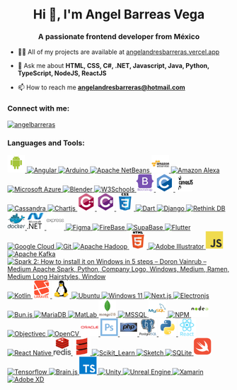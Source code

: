<h1 align="center">Hi 👋, I'm Angel Barreas Vega</h1>
<h3 align="center">A passionate frontend developer from México</h3>

- 👨‍💻 All of my projects are available at [angelandresbarreras.vercel.app](angelandresbarreras.vercel.app)

- 💬 Ask me about **HTML, CSS, C#, .NET, Javascript, Java, Python, TypeScript, NodeJS, ReactJS**

- 📫 How to reach me **angelandresbarreras@hotmail.com**

<h3 align="left">Connect with me:</h3>
<p align="left">
<a href="https://linkedin.com/in/AngelBarreras" target="blank"><img align="center" src="https://raw.githubusercontent.com/rahuldkjain/github-profile-readme-generator/master/src/images/icons/Social/linked-in-alt.svg" alt="angelbarreras" height="30" width="40" /></a>
</p>

<h3 align="left">Languages and Tools:</h3>
<p align="left"> 
            <a href="https://developer.android.com/" target="_blank" rel="noreferrer"> 
              <img src="https://raw.githubusercontent.com/devicons/devicon/master/icons/android/android-original-wordmark.svg" title="Android" alt="Android" width="40" height="40"/> 
            </a> 
            <a href="https://angular.io/" target="_blank" rel="noreferrer"> 
              <img src="https://angular.io/assets/images/logos/angular/angular.svg" title="Angular" alt="Angular" width="40" height="40"/> 
            </a>
            <a href="https://www.arduino.cc/" target="_blank" rel="noreferrer"> 
              <img src="https://cdn.worldvectorlogo.com/logos/arduino-1.svg" title="Arduino" alt="Arduino" width="40" height="40"/> 
            </a> <a href="https://netbeans.apache.org/">
              <img src="https://upload.wikimedia.org/wikipedia/commons/9/98/Apache_NetBeans_Logo.svg" title="Apache NetBeans" alt="Apache NetBeans" hwidth="40" height="40"/>
            </a> 
            <a href="https://aws.amazon.com/" target="_blank" rel="noreferrer"> 
              <img src="https://raw.githubusercontent.com/devicons/devicon/master/icons/amazonwebservices/amazonwebservices-original-wordmark.svg" title="Amazon Web Services" alt="Amazon Web Services" width="40" height="40"/> 
            </a> 
            <a href="https://developer.amazon.com/">
              <img src="https://img.icons8.com/color/48/000000/amazon-alexa-logo.png" title="Amazon Alexa" alt="Amazon Alexa" width="40" height="40"/>
            </a> 
            <a href="https://azure.microsoft.com/en-in/" target="_blank" rel="noreferrer"> 
              <img src="https://www.vectorlogo.zone/logos/microsoft_azure/microsoft_azure-icon.svg" title="Microsoft Azure" alt="Microsoft Azure" width="40" height="40"/> 
            </a> 
            <a href="https://www.blender.org/" target="_blank" rel="noreferrer"> 
              <img src="https://download.blender.org/branding/community/blender_community_badge_white.svg" title="Blender" alt="Blender" width="40" height="40"/> 
            </a>
            <a href="https://commons.wikimedia.org/wiki/File:W3Schools_logo.svg#/media/File:W3Schools_logo.svg" width="40" height="40">
              <img src="https://upload.wikimedia.org/wikipedia/commons/thumb/a/a0/W3Schools_logo.svg/1200px-W3Schools_logo.svg.png" title="W3Schools" alt="W3Schools" width="40" height="40"/>
            </a> 
            <a href="https://getbootstrap.com/" target="_blank" rel="noreferrer"> 
              <img src="https://raw.githubusercontent.com/devicons/devicon/master/icons/bootstrap/bootstrap-plain-wordmark.svg" title="Bootstrap" alt="Bootstrap" width="40" height="40"/> 
            </a> 
            <a href="https://www.cprogramming.com/" target="_blank" rel="noreferrer"> 
            <img src="https://raw.githubusercontent.com/devicons/devicon/master/icons/c/c-original.svg" alt="c" width="40" height="40"/> 
            </a> 
            <a href="https://canvasjs.com/" target="_blank" rel="noreferrer"> 
              <img src="https://raw.githubusercontent.com/Hardik0307/Hardik0307/master/assets/canvasjs-charts.svg" title="Canvasjs" alt="Canvasjs" width="40" height="40"/> 
            </a> 
            <a href="https://cassandra.apache.org/" target="_blank" rel="noreferrer"> 
              <img src="https://www.vectorlogo.zone/logos/apache_cassandra/apache_cassandra-icon.svg" title="Cassandra" alt="Cassandra" width="40" height="40"/> 
            </a> 
            <a href="https://www.chartjs.org/" target="_blank" rel="noreferrer"> 
              <img src="https://www.chartjs.org/media/logo-title.svg" title="Chartjs" alt="Chartjs" width="40" height="40"/> 
            </a> 
            <a href="https://www.w3schools.com/cpp/" target="_blank" rel="noreferrer"> 
              <img src="https://raw.githubusercontent.com/devicons/devicon/master/icons/cplusplus/cplusplus-original.svg" title="C++" alt="c++" width="40" height="40"/> 
            </a> 
            <a href="https://www.w3schools.com/cs/" target="_blank" rel="noreferrer"> 
              <img src="https://raw.githubusercontent.com/devicons/devicon/master/icons/csharp/csharp-original.svg" title="C#" alt="C#" width="40" height="40"/> 
            </a> 
            <a href="https://www.w3schools.com/css/" target="_blank" rel="noreferrer"> 
              <img src="https://raw.githubusercontent.com/devicons/devicon/master/icons/css3/css3-original-wordmark.svg" title="CSS3" alt="CSS3" width="40" height="40"/> 
            </a> 
            <a href="https://dart.dev/" target="_blank" rel="noreferrer"> 
              <img src="https://www.vectorlogo.zone/logos/dartlang/dartlang-icon.svg" title="Dart" alt="Dart" width="40" height="40"/> 
            </a> 
            <a href="https://www.djangoproject.com/" target="_blank" rel="noreferrer"> 
              <img src="https://cdn.worldvectorlogo.com/logos/django.svg" title="Django" alt="Django" width="40" height="40"/>
            </a> 
            <a href="https://rethinkdb.com/" target="_blank" rel="noreferrer">
              <img itemProp="contentUrl" className="image" src="https://www.kindpng.com/picc/m/500-5009856_rethink-db-hd-png-download.png" title="Rethink DB" alt="Rethink DB" width="40" height="40"/>
            </a> 
            <a href="https://www.docker.com/" target="_blank" rel="noreferrer"> 
              <img src="https://raw.githubusercontent.com/devicons/devicon/master/icons/docker/docker-original-wordmark.svg" title="Docker" alt="Docker" width="40" height="40"/> 
            </a> 
            <a href="https://dotnet.microsoft.com/" target="_blank" rel="noreferrer"> 
              <img src="https://raw.githubusercontent.com/devicons/devicon/master/icons/dot-net/dot-net-original-wordmark.svg" title="DotNet" alt="DotNet" width="40" height="40"/> 
            </a> 
            <a href="https://expressjs.com/" target="_blank" rel="noreferrer"> 
              <img src="https://raw.githubusercontent.com/devicons/devicon/master/icons/express/express-original-wordmark.svg" title="Express" alt="Express" width="40" height="40"/> 
            </a> 
            <a href="https://www.figma.com/" target="_blank" rel="noreferrer"> 
              <img src="https://www.vectorlogo.zone/logos/figma/figma-icon.svg" title="Figma" alt="Figma" width="40" height="40"/> 
            </a> 
            <a href="https://firebase.google.com/" target="_blank" rel="noreferrer"> 
              <img src="https://www.vectorlogo.zone/logos/firebase/firebase-icon.svg" title="FireBase" alt="FireBase" width="40" height="40"/> 
            </a> 
            <a href="https://supabase.com/" target="_blank" rel="noreferrer"> 
              <img src="https://seeklogo.com/images/S/supabase-logo-DCC676FFE2-seeklogo.com.png" title="SupaBase" alt="SupaBase" className="detailLogoImage" width="40" height="40"/>
            </a> 
            <a href="https://flutter.dev/" target="_blank" rel="noreferrer"> 
              <img src="https://www.vectorlogo.zone/logos/flutterio/flutterio-icon.svg" title="Flutter" alt="Flutter" width="40" height="40"/> 
            </a> 
            <a href="https://cloud.google.com/" target="_blank" rel="noreferrer"> 
              <img src="https://www.vectorlogo.zone/logos/google_cloud/google_cloud-icon.svg" title="Google Cloud" alt="Google Cloud" width="40" height="40"/> 
            </a> 
            <a href="https://git-scm.com/" target="_blank" rel="noreferrer"> 
              <img src="https://www.vectorlogo.zone/logos/git-scm/git-scm-icon.svg" title="Git" alt="Git" width="40" height="40"/> 
            </a> 
            <a href="https://hadoop.apache.org/" target="_blank" rel="noreferrer"> 
              <img src="https://www.vectorlogo.zone/logos/apache_hadoop/apache_hadoop-icon.svg" title="Apache Hadoop" alt="Apache Hadoop" width="40" height="40"/> 
            </a> 
            <a href="https://www.w3.org/html/" target="_blank" rel="noreferrer"> 
              <img src="https://raw.githubusercontent.com/devicons/devicon/master/icons/html5/html5-original-wordmark.svg" title="HTML5" alt="HTML5" width="40" height="40"/> 
            </a> 
            <a href="https://www.adobe.com/in/products/illustrator.html/" target="_blank" rel="noreferrer"> 
              <img src="https://www.vectorlogo.zone/logos/adobe_illustrator/adobe_illustrator-icon.svg" title="Adobe Illustrator" alt="Adobe Illustrator" width="40" height="40"/> 
            </a> 
            <a href="https://developer.mozilla.org/en-US/docs/Web/JavaScript/" target="_blank" rel="noreferrer"> 
              <img src="https://raw.githubusercontent.com/devicons/devicon/master/icons/javascript/javascript-original.svg" title="JavaScript" alt="JavaScript" width="40" height="40"/> 
            </a> 
            <a href="https://kafka.apache.org/" target="_blank" rel="noreferrer">
            <img src="https://www.vectorlogo.zone/logos/apache_kafka/apache_kafka-vertical.svg" title="Apache Kafka" alt="Apache Kafka" width="40" height="40"/>
            </a> 
            <a href="https://blog.cambridgespark.com/unit-testing-with-pyspark-fb31671b1ad8/" target="_blank" rel="noreferrer">
                          <img  src="https://i.pinimg.com/originals/97/e2/e1/97e2e161dafc63a9e98e5f350425ba39.png" title="PySpark" 
              alt="Spark 2: How to install it on Windows in 5 steps – Doron Vainrub – Medium Apache Spark, Python, Company Logo, Windows, Medium, Ramen, Medium Long Hairstyles, Window" 
              class="hCL kVc L4E MIw" width="40" height="40" elementtiming="closeupImage" importance="auto" loading="auto"/>
            </a>
            <a href="https://kotlinlang.org/" target="_blank" rel="noreferrer"> 
              <img src="https://www.vectorlogo.zone/logos/kotlinlang/kotlinlang-icon.svg" title="Kotlin" alt="Kotlin" width="40" height="40"/> 
            </a> 
            <a href="https://laravel.com/" target="_blank" rel="noreferrer"> 
              <img src="https://raw.githubusercontent.com/devicons/devicon/master/icons/laravel/laravel-plain-wordmark.svg" title="Laravel" alt="Laravel" width="40" height="40"/> 
            </a> 
            <a href="https://www.linux.org/" target="_blank" rel="noreferrer"> 
              <img src="https://raw.githubusercontent.com/devicons/devicon/master/icons/linux/linux-original.svg" title="Linux" alt="Linux" width="40" height="40"/> 
            </a> 
            <a href="https://ubuntu.com/" target="_blank" rel="noreferrer">
              <img src="https://img.icons8.com/color/48/000000/ubuntu--v1.png" title="Ubuntu" alt="Ubuntu"/>
            </a>  
            <a href="https://dotnet.microsoft.com/" target="_blank" rel="noreferrer"> 
              <img src="https://logosarchive.com/wp-content/uploads/2021/07/Windows-11-icon.svg" alt="Windows 11" title="Windows 11" width="40" height="40"/>
            </a> 
            <a href="https://nextjs.org/" target="_blank" rel="noreferrer"> 
              <img src="https://seeklogo.com/images/N/next-js-logo-8FCFF51DD2-seeklogo.com.png" title="Next.js" alt="Next.js" className="detailLogoImage" width="40" height="40"/>
            </a> 
            <a href="https://www.electronjs.org/" target="_blank" rel="noreferrer">
              <img src="https://www.vectorlogo.zone/logos/electronjs/electronjs-icon.svg" title="Electronjs" alt="Electronjs" width="40" height="40"/>
            </a> 
            <a href="https://bun.sh/" target="_blank" rel="noreferrer">
              <img src="https://camo.githubusercontent.com/cc7b5924f05d4f0743ce6d7969405545cb997e58dec5f9d5f8718011c7d446ae/68747470733a2f2f62756e2e73682f6c6f676f4032782e706e67" title="Bun.js" alt="Bun.js" data-canonical-src="https://bun.sh/logo@2x.png" width="40px" height="40px"/>
            </a> 
            <a href="https://mariadb.org/" target="_blank" rel="noreferrer"> 
              <img src="https://www.vectorlogo.zone/logos/mariadb/mariadb-icon.svg" title="MariaDB" alt="MariaDB" width="40" height="40"/> 
            </a> 
            <a href="https://www.mathworks.com/" target="_blank" rel="noreferrer"> 
              <img src="https://upload.wikimedia.org/wikipedia/commons/2/21/Matlab_Logo.png" title="MatLab" alt="MatLab" width="40" height="40"/> 
            </a> 
            <a href="https://www.mongodb.com/" target="_blank" rel="noreferrer"> 
              <img src="https://raw.githubusercontent.com/devicons/devicon/master/icons/mongodb/mongodb-original-wordmark.svg" title="MongoDB" alt="MongoDB" width="40" height="40"/> 
            </a> 
            <a href="https://www.microsoft.com/en-us/sql-server" target="_blank" rel="noreferrer"> 
              <img src="https://www.svgrepo.com/show/303229/microsoft-sql-server-logo.svg" title="MSSQL" alt="MSSQL" width="40" height="40"/> 
            </a> 
            <a href="https://www.mysql.com/" target="_blank" rel="noreferrer"> 
              <img src="https://raw.githubusercontent.com/devicons/devicon/master/icons/mysql/mysql-original-wordmark.svg" title="MySQL" alt="MySQL" width="40" height="40"/> 
            </a> 
            <a href="https://www.npmjs.com/" target="_blank" rel="noreferrer">
              <img src="https://img.icons8.com/color/48/000000/npm.png" title="NPM" alt="NPM" width="40" height="40"/>
            </a> 
            <a href="https://nodejs.org/" target="_blank" rel="noreferrer"> 
              <img src="https://raw.githubusercontent.com/devicons/devicon/master/icons/nodejs/nodejs-original-wordmark.svg" title="Nodejs" alt="Nodejs" width="40" height="40"/> 
            </a> 
            <a href="https://developer.apple.com/library/archive/documentation/Cocoa/Conceptual/ProgrammingWithObjectiveC/Introduction/Introduction.html" target="_blank" rel="noreferrer"> 
              <img src="https://www.vectorlogo.zone/logos/apple_objectivec/apple_objectivec-icon.svg" title="Objectivec" alt="Objectivec" width="40" height="40"/> 
            </a> 
            <a href="https://opencv.org/" target="_blank" rel="noreferrer"> 
              <img src="https://www.vectorlogo.zone/logos/opencv/opencv-icon.svg" title="OpenCV" alt="OpenCV" width="40" height="40"/> 
            </a> 
            <a href="https://www.oracle.com/" target="_blank" rel="noreferrer"> 
              <img src="https://raw.githubusercontent.com/devicons/devicon/master/icons/oracle/oracle-original.svg" title="Oracle" alt="Oracle" width="40" height="40"/> 
            </a> 
            <a href="https://www.photoshop.com/en/" target="_blank" rel="noreferrer"> 
              <img src="https://raw.githubusercontent.com/devicons/devicon/master/icons/photoshop/photoshop-line.svg" title="Adobe Photoshop" alt="Adobe Photoshop" width="40" height="40"/> 
            </a> 
            <a href="https://www.php.net/" target="_blank" rel="noreferrer"> 
              <img src="https://raw.githubusercontent.com/devicons/devicon/master/icons/php/php-original.svg" title="PHP" alt="PHP" width="40" height="40"/> 
            </a> 
            <a href="https://www.postgresql.org/" target="_blank" rel="noreferrer"> 
              <img src="https://raw.githubusercontent.com/devicons/devicon/master/icons/postgresql/postgresql-original-wordmark.svg" title="PostgreSQL"  alt="PostgreSQL" width="40" height="40"/> 
            </a> 
            <a href="https://www.python.org/" target="_blank" rel="noreferrer"> 
              <img src="https://raw.githubusercontent.com/devicons/devicon/master/icons/python/python-original.svg" title="Python" alt="Python" width="40" height="40"/> 
            </a> 
            <a href="https://reactjs.org/" target="_blank" rel="noreferrer"> 
              <img src="https://raw.githubusercontent.com/devicons/devicon/master/icons/react/react-original-wordmark.svg" title="React" alt="React" width="40" height="40"/> 
            </a> 
            <a href="https://reactnative.dev/" target="_blank" rel="noreferrer"> 
              <img src="https://reactnative.dev/img/header_logo.svg" title="React Native" alt="React Native" width="40" height="40"/> 
            </a> 
            <a href="https://redis.io/" target="_blank" rel="noreferrer"> 
              <img src="https://raw.githubusercontent.com/devicons/devicon/master/icons/redis/redis-original-wordmark.svg" title="Redis" alt="Redis" width="40" height="40"/> 
            </a> 
            <a href="https://www.scala-lang.org/" target="_blank" rel="noreferrer"> 
              <img src="https://raw.githubusercontent.com/devicons/devicon/master/icons/scala/scala-original.svg" title="Scala" alt="Scala" width="40" height="40"/> 
            </a> 
            <a href="https://scikit-learn.org/" target="_blank" rel="noreferrer"> 
              <img src="https://upload.wikimedia.org/wikipedia/commons/0/05/Scikit_learn_logo_small.svg" title="Scikit_Learn" alt="Scikit_Learn" width="40" height="40"/> 
            </a> 
            <a href="https://www.sketch.com/" target="_blank" rel="noreferrer"> 
              <img src="https://www.vectorlogo.zone/logos/sketchapp/sketchapp-icon.svg" title="Sketch" alt="Sketch" width="40" height="40"/> 
            </a> 
            <a href="https://www.sqlite.org/" target="_blank" rel="noreferrer"> 
              <img src="https://www.vectorlogo.zone/logos/sqlite/sqlite-icon.svg" title="SQLite" alt="SQLite" width="40" height="40"/> 
            </a> 
            <a href="https://developer.apple.com/swift/" target="_blank" rel="noreferrer"> 
              <img src="https://raw.githubusercontent.com/devicons/devicon/master/icons/swift/swift-original.svg" title="Swift" alt="Swift" width="40" height="40"/> 
            </a> 
            <a href="https://www.tensorflow.org/" target="_blank" rel="noreferrer"> 
              <img src="https://www.vectorlogo.zone/logos/tensorflow/tensorflow-icon.svg" title="Tensorflow" alt="Tensorflow" width="40" height="40"/> 
            </a> 
            <a href="https://www.brain.js.org/" target="_blank" rel="noreferrer"> 
              <img data-v-45a749fd="" src="https://brain.js.org/img/logo.svg" title="Brain" alt="Brain.js" width="40" height="40" class="bordered"></img>
            </a> 
            <a href="https://www.typescriptlang.org/" target="_blank" rel="noreferrer"> 
              <img src="https://raw.githubusercontent.com/devicons/devicon/master/icons/typescript/typescript-original.svg" title="TypeScript" alt="TypeScript" width="40" height="40"/> 
            </a> 
            <a href="https://unity.com/" target="_blank" rel="noreferrer"> 
              <img src="https://www.vectorlogo.zone/logos/unity3d/unity3d-icon.svg" title="Unity" alt="Unity" width="40" height="40"/> 
            </a> 
            <a href="https://unrealengine.com/" target="_blank" rel="noreferrer"> 
              <img src="https://raw.githubusercontent.com/kenangundogan/fontisto/036b7eca71aab1bef8e6a0518f7329f13ed62f6b/icons/svg/brand/unreal-engine.svg" title="Unreal Engine" alt="Unreal Engine" width="40" height="40"/> 
            </a> 
            <a href="https://dotnet.microsoft.com/apps/xamarin/" target="_blank" rel="noreferrer"> 
              <img src="https://raw.githubusercontent.com/detain/svg-logos/780f25886640cef088af994181646db2f6b1a3f8/svg/xamarin.svg" title="Xamarin" alt="Xamarin" width="40" height="40"/> 
            </a> 
            <a href="https://www.adobe.com/products/xd.html" target="_blank" rel="noreferrer"> 
              <img src="https://cdn.worldvectorlogo.com/logos/adobe-xd.svg"  title="Adobe XD" alt="Adobe XD" width="40" height="40"/> 
            </a> 
          </p>
